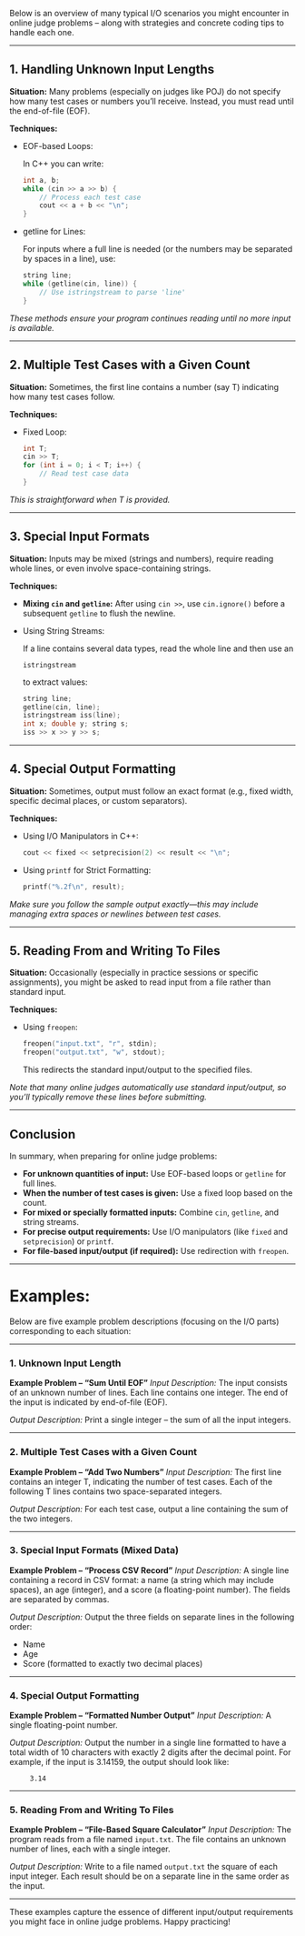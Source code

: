 Below is an overview of many typical I/O scenarios you might encounter in online judge problems – along with strategies and concrete coding tips to handle each one.

------

## 1. Handling Unknown Input Lengths

**Situation:**
 Many problems (especially on judges like POJ) do not specify how many test cases or numbers you’ll receive. Instead, you must read until the end-of-file (EOF).

**Techniques:**

- EOF-based Loops:

  In C++ you can write:

  ```cpp
  int a, b;
  while (cin >> a >> b) {
      // Process each test case
      cout << a + b << "\n";
  }
  ```

- getline for Lines:

  For inputs where a full line is needed (or the numbers may be separated by spaces in a line), use:

  ```cpp
  string line;
  while (getline(cin, line)) {
      // Use istringstream to parse 'line'
  }
  ```

*These methods ensure your program continues reading until no more input is available.*

------

## 2. Multiple Test Cases with a Given Count

**Situation:**
 Sometimes, the first line contains a number (say T) indicating how many test cases follow.

**Techniques:**

- Fixed Loop:

  ```cpp
  int T;
  cin >> T;
  for (int i = 0; i < T; i++) {
      // Read test case data
  }
  ```

*This is straightforward when T is provided.*

------

## 3. Special Input Formats

**Situation:**
 Inputs may be mixed (strings and numbers), require reading whole lines, or even involve space-containing strings.

**Techniques:**

- **Mixing `cin` and `getline`:**
   After using `cin >>`, use `cin.ignore()` before a subsequent `getline` to flush the newline.

- Using String Streams:

  If a line contains several data types, read the whole line and then use an 

  ```
  istringstream
  ```

   to extract values:

  ```cpp
  string line;
  getline(cin, line);
  istringstream iss(line);
  int x; double y; string s;
  iss >> x >> y >> s;
  ```

------

## 4. Special Output Formatting

**Situation:**
 Sometimes, output must follow an exact format (e.g., fixed width, specific decimal places, or custom separators).

**Techniques:**

- Using I/O Manipulators in C++:

  ```cpp
  cout << fixed << setprecision(2) << result << "\n";
  ```

- Using `printf` for Strict Formatting:

  ```cpp
  printf("%.2f\n", result);
  ```

*Make sure you follow the sample output exactly—this may include managing extra spaces or newlines between test cases.*

------

## 5. Reading From and Writing To Files

**Situation:**
 Occasionally (especially in practice sessions or specific assignments), you might be asked to read input from a file rather than standard input.

**Techniques:**

- Using `freopen`:

  ```cpp
  freopen("input.txt", "r", stdin);
  freopen("output.txt", "w", stdout);
  ```

  This redirects the standard input/output to the specified files.

*Note that many online judges automatically use standard input/output, so you’ll typically remove these lines before submitting.*

------

## Conclusion

In summary, when preparing for online judge problems:

- **For unknown quantities of input:** Use EOF-based loops or `getline` for full lines.
- **When the number of test cases is given:** Use a fixed loop based on the count.
- **For mixed or specially formatted inputs:** Combine `cin`, `getline`, and string streams.
- **For precise output requirements:** Use I/O manipulators (like `fixed` and `setprecision`) or `printf`.
- **For file-based input/output (if required):** Use redirection with `freopen`.

***

# Examples:

Below are five example problem descriptions (focusing on the I/O parts) corresponding to each situation:

------

### 1. Unknown Input Length

**Example Problem – “Sum Until EOF”**
 *Input Description:*
 The input consists of an unknown number of lines. Each line contains one integer. The end of the input is indicated by end-of-file (EOF).

*Output Description:*
 Print a single integer – the sum of all the input integers.

------

### 2. Multiple Test Cases with a Given Count

**Example Problem – “Add Two Numbers”**
 *Input Description:*
 The first line contains an integer T, indicating the number of test cases.
 Each of the following T lines contains two space-separated integers.

*Output Description:*
 For each test case, output a line containing the sum of the two integers.

------

### 3. Special Input Formats (Mixed Data)

**Example Problem – “Process CSV Record”**
 *Input Description:*
 A single line containing a record in CSV format: a name (a string which may include spaces), an age (integer), and a score (a floating-point number). The fields are separated by commas.

*Output Description:*
 Output the three fields on separate lines in the following order:

- Name
- Age
- Score (formatted to exactly two decimal places)

------

### 4. Special Output Formatting

**Example Problem – “Formatted Number Output”**
 *Input Description:*
 A single floating-point number.

*Output Description:*
 Output the number in a single line formatted to have a total width of 10 characters with exactly 2 digits after the decimal point.
 For example, if the input is 3.14159, the output should look like:

```
     3.14
```

------

### 5. Reading From and Writing To Files

**Example Problem – “File-Based Square Calculator”**
 *Input Description:*
 The program reads from a file named `input.txt`. The file contains an unknown number of lines, each with a single integer.

*Output Description:*
 Write to a file named `output.txt` the square of each input integer. Each result should be on a separate line in the same order as the input.

------

These examples capture the essence of different input/output requirements you might face in online judge problems. Happy practicing!